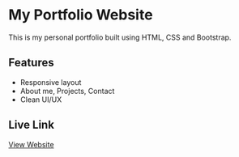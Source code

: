 # My Portfolio Website
This is my personal portfolio built using HTML, CSS and Bootstrap.

## Features
- Responsive layout
- About me, Projects, Contact
- Clean UI/UX

## Live Link
[View Website](https://nithyashree-mp.github.io/Portfolio-Website/PersonalPortfolio/index.html)
